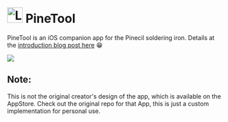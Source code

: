 # <img src="https://user-images.githubusercontent.com/19360256/235009723-b437c623-7791-4625-8fbd-c3aaf8dcb6f3.png" alt="Logo" width="36" height="36"> PineTool

PineTool is an iOS companion app for the Pinecil soldering iron. Details at the [introduction blog post here](https://lachy.io/pinetool) 😁

![](https://user-images.githubusercontent.com/19360256/235010274-303d198d-feb5-417b-baa9-af157178c50b.png)

## Note:
This is not the original creator's design of the app, which is available on the AppStore. Check out the original repo for that App, this is just a custom implementation for personal use.
